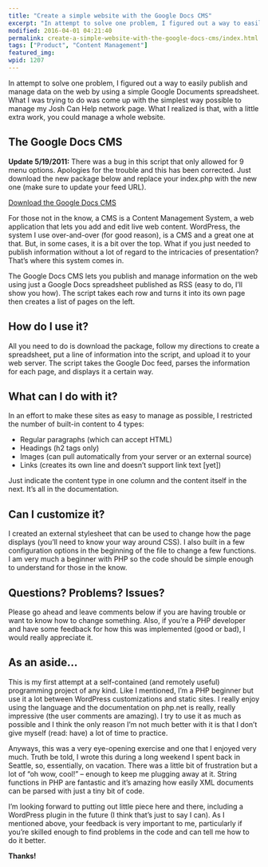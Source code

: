 ```yaml
---
title: "Create a simple website with the Google Docs CMS"
excerpt: "In attempt to solve one problem, I figured out a way to easily publish and manage data on the web by using a simple Google Documents spreadsheet."
modified: 2016-04-01 04:21:40
permalink: create-a-simple-website-with-the-google-docs-cms/index.html
tags: ["Product", "Content Management"]
featured_img:
wpid: 1207
---
```



In attempt to solve one problem, I figured out a way to easily publish and manage data on the web by using a simple Google Documents spreadsheet. What I was trying to do was come up with the simplest way possible to manage my Josh Can Help network page. What I realized is that, with a little extra work, you could manage a whole website.

The Google Docs CMS
-------------------

**Update 5/19/2011:** There was a bug in this script that only allowed for 9 menu options. Apologies for the trouble and this has been corrected. Just download the new package below and replace your index.php with the new one (make sure to update your feed URL).

[Download the Google Docs CMS](https://www.dropbox.com/s/cbdq2ykejiogc78/gdocs-cms.zip?dl=0)

For those not in the know, a CMS is a Content Management System, a web application that lets you add and edit live web content. WordPress, the system I use over-and-over (for good reason), is a CMS and a great one at that. But, in some cases, it is a bit over the top. What if you just needed to publish information without a lot of regard to the intricacies of presentation? That’s where this system comes in.

The Google Docs CMS lets you publish and manage information on the web using just a Google Docs spreadsheet published as RSS (easy to do, I’ll show you how). The script takes each row and turns it into its own page then creates a list of pages on the left.

How do I use it?
----------------

All you need to do is download the package, follow my directions to create a spreadsheet, put a line of information into the script, and upload it to your web server. The script takes the Google Doc feed, parses the information for each page, and displays it a certain way.

What can I do with it?
----------------------

In an effort to make these sites as easy to manage as possible, I restricted the number of built-in content to 4 types:

- Regular paragraphs (which can accept HTML)
- Headings (h2 tags only)
- Images (can pull automatically from your server or an external source)
- Links (creates its own line and doesn’t support link text \[yet\])

Just indicate the content type in one column and the content itself in the next. It’s all in the documentation.

Can I customize it?
-------------------

I created an external stylesheet that can be used to change how the page displays (you’ll need to know your way around CSS). I also built in a few configuration options in the beginning of the file to change a few functions. I am very much a beginner with PHP so the code should be simple enough to understand for those in the know.

Questions? Problems? Issues?
----------------------------

Please go ahead and leave comments below if you are having trouble or want to know how to change something. Also, if you’re a PHP developer and have some feedback for how this was implemented (good or bad), I would really appreciate it.

As an aside…
------------

This is my first attempt at a self-contained (and remotely useful) programming project of any kind. Like I mentioned, I’m a PHP beginner but use it a lot between WordPress customizations and static sites. I really enjoy using the language and the documentation on php.net is really, really impressive (the user comments are amazing). I try to use it as much as possible and I think the only reason I’m not much better with it is that I don’t give myself (read: have) a lot of time to practice.

Anyways, this was a very eye-opening exercise and one that I enjoyed very much. Truth be told, I wrote this during a long weekend I spent back in Seattle, so, essentially, on vacation. There was a little bit of frustration but a lot of “oh wow, cool!” – enough to keep me plugging away at it. String functions in PHP are fantastic and it’s amazing how easily XML documents can be parsed with just a tiny bit of code.

I’m looking forward to putting out little piece here and there, including a WordPress plugin in the future (I think that’s just to say I can). As I mentioned above, your feedback is very important to me, particularly if you’re skilled enough to find problems in the code and can tell me how to do it better.

**Thanks!**
